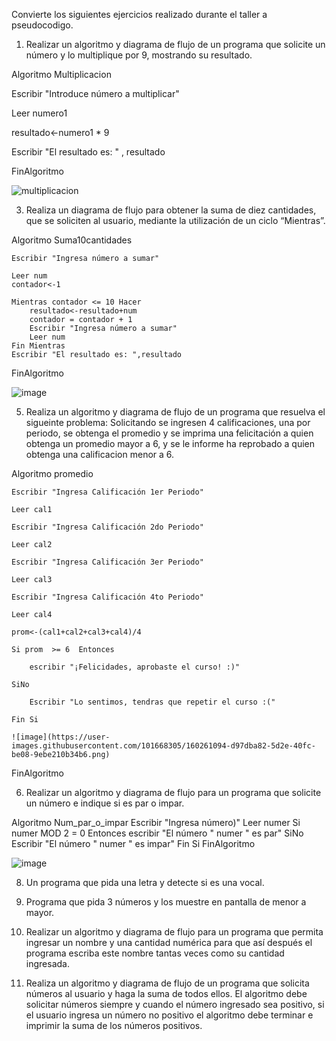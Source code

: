 
Convierte los siguientes ejercicios realizado durante el taller a pseudocodigo.

1. Realizar un algoritmo y diagrama de flujo de un programa que solicite un número y lo multiplique por 9, mostrando su resultado.

Algoritmo Multiplicacion
	
  Escribir "Introduce número a multiplicar"
	
  Leer numero1
	
  resultado<-numero1 * 9
	
  Escribir "El resultado es: " , resultado
		
FinAlgoritmo

![multiplicacion](https://user-images.githubusercontent.com/101668305/160260272-ac8e0c4a-a211-414b-aa10-7319223d5e44.png)

3. Realiza un diagrama de flujo para obtener la suma de diez cantidades, que se soliciten al usuario, mediante la utilización de un ciclo “Mientras”. 

Algoritmo Suma10cantidades
	
	Escribir "Ingresa número a sumar"
	
	Leer num
	contador<-1
	
	Mientras contador <= 10 Hacer
		resultado<-resultado+num
		contador = contador + 1
		Escribir "Ingresa número a sumar"
		Leer num
	Fin Mientras
	Escribir "El resultado es: ",resultado
FinAlgoritmo

![image](https://user-images.githubusercontent.com/101668305/160260773-a8fb4afe-ccb8-412a-a659-420591c3793f.png)

5. Realiza un algoritmo y diagrama de flujo de un programa que resuelva el sigueinte problema: Solicitando se ingresen 4 calificaciones, una por periodo, se obtenga el promedio y se imprima una felicitación a quien obtenga un promedio mayor a 6, y se le informe ha reprobado a quien obtenga una calificacion menor a 6.

Algoritmo promedio
	
	Escribir "Ingresa Calificación 1er Periodo"
	
	Leer cal1
	
	Escribir "Ingresa Calificación 2do Periodo"
	
	Leer cal2
	
	Escribir "Ingresa Calificación 3er Periodo"
	
	Leer cal3
	
	Escribir "Ingresa Calificación 4to Periodo"
	
	Leer cal4
	
	prom<-(cal1+cal2+cal3+cal4)/4
	
	Si prom  >= 6  Entonces
		
		escribir "¡Felicidades, aprobaste el curso! :)"
	
	SiNo
		
		Escribir "Lo sentimos, tendras que repetir el curso :("
	
	Fin Si
	
	![image](https://user-images.githubusercontent.com/101668305/160261094-d97dba82-5d2e-40fc-be08-9ebe210b34b6.png)

	
FinAlgoritmo

6. Realizar un algoritmo y diagrama de flujo para un programa que solicite un número e indique si es par o impar.

Algoritmo Num_par_o_impar
	Escribir "Ingresa número)"
	Leer numer
	Si numer MOD 2  = 0 Entonces
		escribir "El número " numer " es par" 
	SiNo
		Escribir "El número " numer " es impar"
	Fin Si
FinAlgoritmo

![image](https://user-images.githubusercontent.com/101668305/160261323-b5b39c69-a28c-4e41-a8d3-b12e3ad20432.png)

8. Un programa que pida una letra y detecte si es una vocal.


10. Programa que pida 3 números y los muestre en pantalla de menor a mayor.
11. Realizar un algoritmo y diagrama de flujo para un programa que permita ingresar un nombre y una cantidad numérica para que así después el programa escriba este nombre tantas veces como su cantidad ingresada.
12. Realiza un algoritmo y diagrama de flujo de un programa que solicita números al usuario y haga la suma de todos ellos. El algoritmo debe solicitar números siempre y cuando el número ingresado sea positivo, si el usuario ingresa un número no positivo el algoritmo debe terminar e imprimir la suma de los números positivos.
